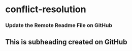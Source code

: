 # conflict-resolution
### Update the Remote Readme File on GitHub
## This is subheading created on GitHub
